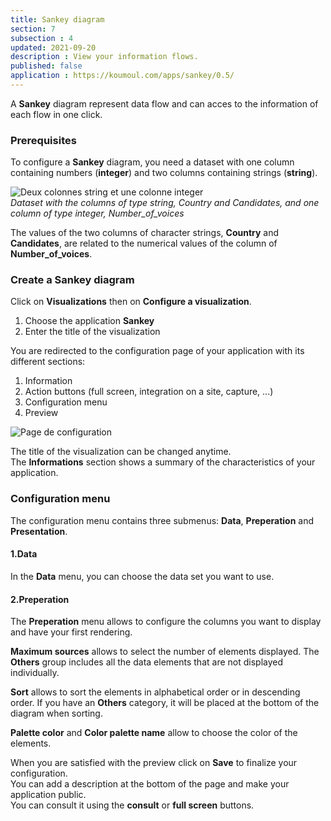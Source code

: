 ```yaml
---
title: Sankey diagram
section: 7
subsection : 4
updated: 2021-09-20
description : View your information flows.
published: false
application : https://koumoul.com/apps/sankey/0.5/
---
```


A **Sankey** diagram represent data flow and can acces to the information of each flow in one click.

### Prerequisites


To configure a **Sankey** diagram, you need a dataset with one column containing numbers (**integer**) and two columns containing strings (**string**).

![Deux colonnes string et une colonne integer](./images/user-guide-backoffice/sankey-type.jpg)  
*Dataset with the columns of type string, Country and Candidates, and one column of type integer, Number_of_voices*

The values ​​of the two columns of character strings, **Country** and **Candidates**, are related to the numerical values ​​of the column of **Number_of_voices**.

### Create a Sankey diagram
Click on **Visualizations** then on **Configure a visualization**.


1. Choose the application **Sankey**
2. Enter the title of the visualization

<p>
</p>

You are redirected to the configuration page of your application with its different sections:  

1. Information
2. Action buttons (full screen, integration on a site, capture, ...)
3. Configuration menu
4. Preview

![Page de configuration](./images/user-guide-backoffice/sankey-config.jpg)

The title of the visualization can be changed anytime.  
The **Informations** section shows a summary of the characteristics of your application.

### Configuration menu

The configuration menu contains three submenus: **Data**, **Preperation** and **Presentation**.
#### 1.Data

In the **Data** menu, you can choose the data set you want to use.

#### 2.Preperation

The **Preperation** menu allows to configure the columns you want to display and have your first rendering.

**Maximum sources** allows to select the number of elements displayed. The **Others** group includes all the data elements that are not displayed individually.  

**Sort** allows to sort the elements in alphabetical order or in descending order. If you have an **Others** category, it will be placed at the bottom of the diagram when sorting.  

**Palette color** and **Color palette name** allow to choose the color of the elements.

When you are satisfied with the preview click on **Save** to finalize your configuration.  
You can add a description at the bottom of the page and make your application public.  
You can consult it using the **consult** or **full screen** buttons.
